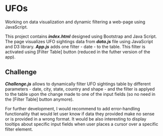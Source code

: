 # UFOs
Working on data visualization and dynamic filtering a web-page using JavaScript.

This project contains <b><i>index.html</b></i> designed using Bootstrap and Java Script. The page visualizes UFO sightings data 
from <b><i>data.js</b></i> file using JavaScript and D3 library. <b><i>App.js</b></i> adds one filter - date - to the table. This filter is activated using [Filter Table] button (reduced in the futher version of the app).

## Challenge
<b><i>Challenge.js</b></i> allows to dynamically filter UFO sightings table by different parameters - date, city, state, country and 
shape - and the filter is applyed to the table upon the change made to one of the input fields (so no need in the [Filter Table] button
anymore).

For further development, I would recommend to add error-handling functionality that would let user know if data they provided make no
sense or is provided in a wrong format. 
It would be also interesting to display tooltips about specific input fields when user places a cursor over a specific filter element.
